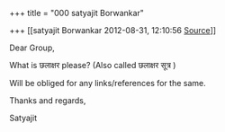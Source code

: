 +++
title = "000 satyajit Borwankar"

+++
[[satyajit Borwankar	2012-08-31, 12:10:56 [Source](https://groups.google.com/g/samskrita/c/bolhOGCILJM)]]



Dear Group,



What is छलाक्षर please? (Also called छलाक्षर सूत्र )

Will be obliged for any links/references for the same.



Thanks and regards,

Satyajit



